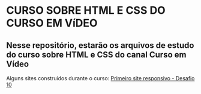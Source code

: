 # CURSO SOBRE HTML E CSS DO CURSO EM VíDEO

## Nesse repositório, estarão os arquivos de estudo do curso sobre HTML e CSS do canal Curso em Vídeo

Alguns sites construídos durante o curso:
<a href="https://guimats.github.io/html5-css3/html-css/modulo2/desafios/desafio010/index.html">Primeiro site responsivo - Desafio 10</a>
